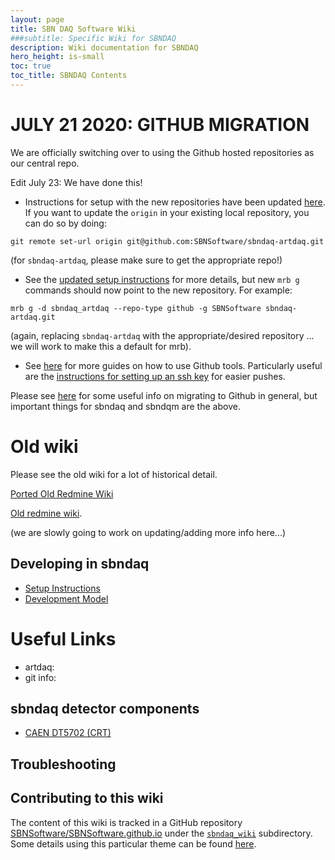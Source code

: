 ```yaml
---
layout: page
title: SBN DAQ Software Wiki
###subtitle: Specific Wiki for SBNDAQ
description: Wiki documentation for SBNDAQ
hero_height: is-small
toc: true
toc_title: SBNDAQ Contents
---
```


JULY 21 2020: GITHUB MIGRATION
======================================
We are officially switching over to using the Github hosted repositories as our central repo.

Edit July 23: We have done this!

* Instructions for setup with the new repositories have been updated [here](Installation). If you want to update the `origin` in your existing local repository, you can do so by doing:
```
git remote set-url origin git@github.com:SBNSoftware/sbndaq-artdaq.git
```
(for `sbndaq-artdaq`, please make sure to get the appropriate repo!)
* See the [updated setup instructions](Installation) for more details, but new `mrb g` commands should now point to the new repository. For example:
```
mrb g -d sbndaq_artdaq --repo-type github -g SBNSoftware sbndaq-artdaq.git
```
(again, replacing `sbndaq-artdaq` with the appropriate/desired repository ... we will work to make this a default for mrb).
* See [here](https://guides.github.com/) for more guides on how to use Github tools. Particularly useful are the [instructions for setting up an ssh key](https://docs.github.com/en/github/authenticating-to-github/connecting-to-github-with-ssh) for easier pushes.

Please see [here](https://sbnsoftware.github.io/AnalysisInfrastructure/github-migration-to-do-list.html) for some useful info on migrating to Github in general, but important things for sbndaq and sbndqm are the above.


Old wiki
======================================
Please
see the old wiki for a lot of historical detail.

[Ported Old Redmine Wiki](../sbndaq_oldwiki/Wiki)

[Old redmine wiki](https://cdcvs.fnal.gov/redmine/projects/sbndaq/wiki).

(we are slowly going to work on updating/adding more info here...)

Developing in sbndaq
----------------------------------------------

* [Setup Instructions](Installation)
* [Development Model](DevModel)

# Useful Links
* artdaq: 
* git info: 

sbndaq detector components
----------------------------------------------
* [CAEN DT5702 (CRT)](CRT/CAEN_DT5702_readout.md)

Troubleshooting
----------------------------------------------



Contributing to this wiki
----------------------------------------------


The content of this wiki is tracked in a GitHub repository [SBNSoftware/SBNSoftware.github.io](https://github.com/SBNSoftware/SBNSoftware.github.io)
under the
[`sbndaq_wiki`](https://github.com/SBNSoftware/SBNSoftware.github.io/tree/master/sbndaq_wiki)
subdirectory. Some details using this particular theme can be found [here](https://github.com/chrisrhymes/bulma-clean-theme).
